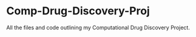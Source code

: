 # Comp-Drug-Discovery-Proj
All the files and code outlining my Computational Drug Discovery Project. 
